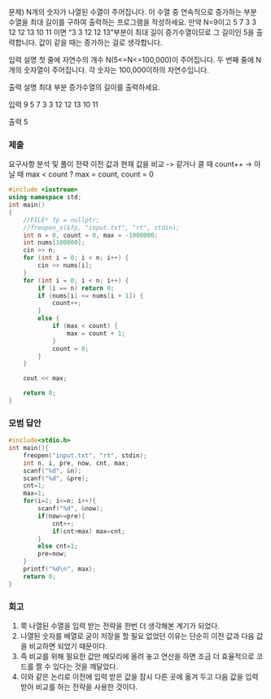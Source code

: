 문제)
N개의 숫자가 나열된 수열이 주어집니다. 이 수열 중 연속적으로 증가하는 부분 수열을 최대
길이를 구하여 출력하는 프로그램을 작성하세요.
만약 N=9이고
5 7 3 3 12 12 13 10 11 이면 “3 3 12 12 13”부분이 최대 길이 증가수열이므로 그 길이인
5을 출력합니다. 값이 같을 때는 증가하는 걸로 생각합니다.

입력 설명
첫 줄에 자연수의 개수 N(5<=N<=100,000)이 주어집니다.
두 번째 줄에 N개의 숫자열이 주어집니다. 각 숫자는 100,000이하의 자연수입니다.

출력 설명
최대 부분 증가수열의 길이를 출력하세요.

입력
9
5 7 3 3 12 12 13 10 11

출력
5

### 제출
요구사항 분석 및 풀이 전략
이전 값과 현재 값을 비교 
-> 같거나 클 때 count++ 
-> 아닐 때 max < count ? max = count, count = 0
``` Cpp
#include <iostream> 
using namespace std;
int main()
{
    //FILE* fp = nullptr;
    //freopen_s(&fp, "input.txt", "rt", stdin);
    int n = 0, count = 0, max = -1000000;
    int nums[100000];
    cin >> n;
    for (int i = 0; i < n; i++) {
        cin >> nums[i];
    }
    for (int i = 0; i < n; i++) {
        if (i == n) return 0;
        if (nums[i] <= nums[i + 1]) {
            count++;
        }
        else {
            if (max < count) {
                max = count + 1;
            }
            count = 0;
        }
    }

    cout << max;

    return 0;
}
```

### 모범 답안

``` Cpp
#include<stdio.h>            
int main(){
    freopen("input.txt", "rt", stdin);
    int n, i, pre, now, cnt, max;
    scanf("%d", &n);
    scanf("%d", &pre);
    cnt=1;
    max=1;
    for(i=2; i<=n; i++){
        scanf("%d", &now);
        if(now>=pre){
            cnt++;
            if(cnt>max) max=cnt;
        }
        else cnt=1;
        pre=now;
    }
    printf("%d\n", max);    
    return 0;
}
```

### 회고

1. 쭉 나열된 수열을 입력 받는 전략을 한번 더 생각해본 계기가 되었다.
2. 나열된 숫자를 배열로 굳이 저장을 할 필요 없었던 이유는 단순히 이전 값과 다음 값을 비교하면 되었기 때문이다.
3. 즉 비교를 위해 필요한 값만 메모리에 올려 놓고 연산을 하면 조금 더 효율적으로 코드를 짤 수 있다는 것을 깨달았다.
4. 이와 같은 논리로 이전에 입력 받은 값을 잠시 다른 곳에 옮겨 두고 다음 값을 입력 받아 비교를 하는 전략을 사용한 것이다.